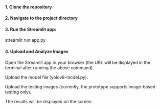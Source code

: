 #### 1. Clone the repository

#### 2. Navigate to the project directory

#### 3. Run the Streamlit app:

streamlit run app.py

#### 4. Upload and Analyze Images

Open the Streamlit app in your browser (the URL will be displayed in the terminal after running the above command).

Upload the model file (yolov8-model.py).

Upload the testing images (currently, the prototype supports image-based testing only).

The results will be displayed on the screen.
